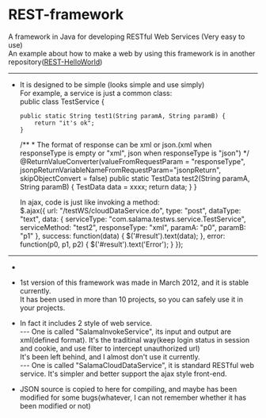 REST-framework
==============

A framework in Java for developing RESTful Web Services (Very easy to use)<br>
An example about how to make a web by using this framework is in another repository(<a href="https://github.com/SalamaSoft/REST-HelloWorld">REST-HelloWorld</a>)<br>

------------------------------------------------------------------------------
* It is designed to be simple (looks simple and use simply)<br>
  For example, a service is just a common class:<br>
  public class TestService {
  
      public static String test1(String paramA, String paramB) {
          return "it's ok";
      }

     /**
      * The format of response can be xml or json.(xml when responseType is empty or "xml", json when responseType is "json")
      */
      @ReturnValueConverter(valueFromRequestParam = "responseType", 
			jsonpReturnVariableNameFromRequestParam="jsonpReturn",
			skipObjectConvert = false)
      public static TestData test2(String paramA, String paramB) {
          TestData data = xxxx;
          return data;
      }
  }
  
  
  In ajax, code is just like invoking a method:<br>
	$.ajax({
		url: "/testWS/cloudDataService.do",
		type: "post",
		dataType: "text",
		data: {
			serviceType: "com.salama.testws.service.TestService",
			serviceMethod: "test2",
			responseType: "xml",
			paramA: "p0",
			paramB: "p1"
		},
		success: function(data) {
			$('#result').text(data);
		},
		error: function(p0, p1, p2) {
			$('#result').text('Error');
		}
	});

------------------------------------------------------------------------------
* 

* 1st version of this framework was made in March 2012, and it is stable currently.<br>
It has been used in more than 10 projects, so you can safely use it in your projects.<br>

* In fact it includes 2 style of web service. <br>
  --- One is called "SalamaInvokeService", its input and output are xml(defined format). It's the traditinal way(keep login status in session and cookie, and use filter to intercept unauthorized url)<br>
      It's been left behind, and I almost don't use it currently.<br>
  --- One is called "SalamaCloudDataService", it is standard RESTful web service. It's simpler and better support the ajax style front-end.<br>

* JSON source is copied to here for compiling, and maybe has been modified for some bugs(whatever, I can not remember whether it has been modified or not)<br>
